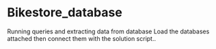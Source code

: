 # Bikestore_database
Running queries and extracting data from database 
Load the databases attached then connect them with the solution script..
